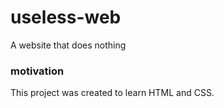 # useless-web
A website that does nothing

### motivation
This project was created to learn HTML and CSS.
